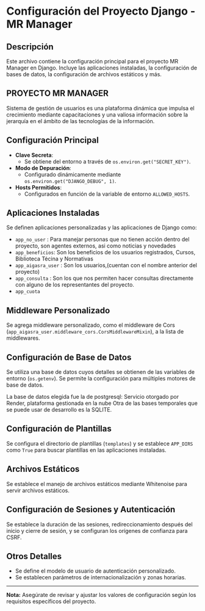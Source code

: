 # Configuración del Proyecto Django - MR Manager

## Descripción
Este archivo contiene la configuración principal para el proyecto MR Manager en Django. Incluye las aplicaciones instaladas, la configuración de bases de datos, la configuración de archivos estáticos y más.

## PROYECTO MR MANAGER
Sistema de gestión de usuarios es una plataforma dinámica que impulsa el crecimiento mediante capacitaciones y una valiosa información sobre la jerarquía en el ámbito de las tecnologías de la información.

## Configuración Principal

- **Clave Secreta**:
  - Se obtiene del entorno a través de `os.environ.get("SECRET_KEY")`.
- **Modo de Depuración**:
  - Configurado dinámicamente mediante `os.environ.get("DJANGO_DEBUG", 1)`.
- **Hosts Permitidos**:
  - Configurados en función de la variable de entorno `ALLOWED_HOSTS`.

## Aplicaciones Instaladas
Se definen aplicaciones personalizadas y las aplicaciones de Django como:
- `app_no_user` : Para manejar personas que no tienen acción dentro del proyecto, son agentes externos, asi como noticias y novedades
- `app_beneficios`: Son los beneficios de los usuarios registrados, Cursos, Biblioteca Técina y Normativas
- `app_aigasra_user` : Son los usuarios,(cuentan con el nombre anterior del proyecto)
- `app_consulta` : Son los que nos permiten hacer consultas directamente con alguno de los representantes del proyecto.
- `app_cuota`

## Middleware Personalizado
Se agrega middleware personalizado, como el middleware de Cors (`app_aigasra_user.middleware_cors.CorsMiddlewareMixin`), a la lista de middlewares.

## Configuración de Base de Datos
Se utiliza una base de datos cuyos detalles se obtienen de las variables de entorno (`os.getenv`). Se permite la configuración para múltiples motores de base de datos.

La base de datos elegida fue la de postgresql: Servicio otorgado por Render, plataforma gestionada en la nube
Otra de las bases temporales que se puede usar de desarrollo es la SQLITE.

## Configuración de Plantillas
Se configura el directorio de plantillas (`templates`) y se establece `APP_DIRS` como `True` para buscar plantillas en las aplicaciones instaladas.

## Archivos Estáticos
Se establece el manejo de archivos estáticos mediante Whitenoise para servir archivos estáticos.

## Configuración de Sesiones y Autenticación
Se establece la duración de las sesiones, redireccionamiento después del inicio y cierre de sesión, y se configuran los orígenes de confianza para CSRF.

## Otros Detalles
- Se define el modelo de usuario de autenticación personalizado.
- Se establecen parámetros de internacionalización y zonas horarias.

---

**Nota:** Asegúrate de revisar y ajustar los valores de configuración según los requisitos específicos del proyecto.
